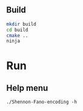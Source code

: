 ## Build
```bash
mkdir build
cd build
cmake ..
ninja
```
# Run
## Help menu

`./Shennon-Fano-encoding -h`
